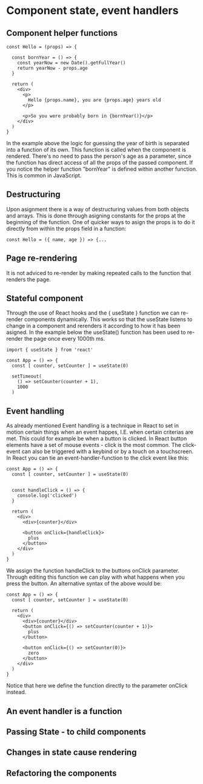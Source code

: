 # Component state, event handlers

## Component helper functions
```
const Hello = (props) => {

  const bornYear = () => {
    const yearNow = new Date().getFullYear()
    return yearNow - props.age
  }

  return (
    <div>
      <p>
        Hello {props.name}, you are {props.age} years old
      </p>

      <p>So you were probably born in {bornYear()}</p>
    </div>
  )
}
```
In the example above the logic for guessing the year of birth is separated into a function of its own. This function is called when the component is rendered. There's no need to pass the person's age as a parameter, since the function has direct access of all the props of the passed component. If you notice the helper function "bornYear" is defined within another function. This is common in JavaScript.

## Destructuring
Upon asignment there is a way of destructuring values from both objects and arrays. This is done through asigning constants for the props at the beginning of the function. One of quicker ways to asign the props is to do it directly from within the props field in a function:
```
const Hello = ({ name, age }) => {...
```
## Page re-rendering
It is not adviced to re-render by making repeated calls to the function that renders the page.

## Stateful component
Through the use of React hooks and the { useState } function we can re-render components dynamically. This works so that the useState listens to change in a component and rerenders it according to how it has been asigned. In the example below the useState() function has been used to re-render the page once every 1000th ms.
```
import { useState } from 'react'

const App = () => {
  const [ counter, setCounter ] = useState(0)

  setTimeout(
    () => setCounter(counter + 1),
    1000
  )
```

## Event handling
As already mentioned Event handling is a technique in React to set in motion certain things when an event happes, I.E. when certain criterias are met. This could for example be when a button is clicked. In React button elements have a set of mouse events - click is the most common. The click-event can also be triggered with a keybind or by a touch on a touchscreen. In React you can tie an event-handler-function to the click event like this:
```
const App = () => {
  const [ counter, setCounter ] = useState(0)


  const handleClick = () => {
    console.log('clicked')
  }

  return (
    <div>
      <div>{counter}</div>

      <button onClick={handleClick}>
        plus
      </button>
    </div>
  )
}
```
We assign the function handleClick to the buttons onClick parameter. Through editing this function we can play with what happens when you press the button. An alternative syntax of the above would be:
```
const App = () => {
  const [ counter, setCounter ] = useState(0)

  return (
    <div>
      <div>{counter}</div>
      <button onClick={() => setCounter(counter + 1)}>
        plus
      </button>

      <button onClick={() => setCounter(0)}> 
        zero
      </button>
    </div>
  )
}
```
Notice that here we define the function directly to the parameter onClick instead.

## An event handler is a function

## Passing State - to child components

## Changes in state cause rendering

## Refactoring the components
